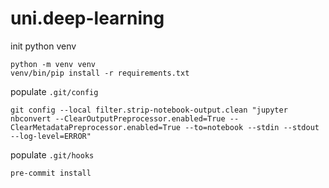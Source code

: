 # uni.deep-learning

init python venv

```shell
python -m venv venv
venv/bin/pip install -r requirements.txt
```

populate `.git/config`

```shell
git config --local filter.strip-notebook-output.clean "jupyter nbconvert --ClearOutputPreprocessor.enabled=True --ClearMetadataPreprocessor.enabled=True --to=notebook --stdin --stdout --log-level=ERROR"
```

populate `.git/hooks`

```shell
pre-commit install
```
